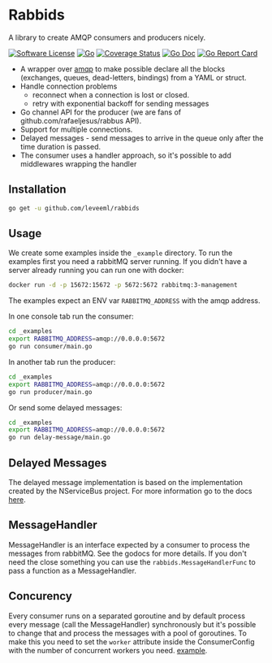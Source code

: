 # Rabbids

A library to create AMQP consumers and producers nicely.

[![Software License](https://img.shields.io/badge/license-MIT-brightgreen.svg?style=flat-square)](LICENSE.md)
[![Go](https://github.com/leveeml/rabbids/workflows/Go/badge.svg?style=flat-square)](https://github.com/leveeml/rabbids/actions?query=workflow%3AGo)
[![Coverage Status](https://img.shields.io/codecov/c/github/leveeml/rabbids/master.svg?style=flat-square)](https://codecov.io/gh/leveeml/rabbids)
[![Go Doc](https://img.shields.io/badge/godoc-reference-blue.svg?style=flat-square)](http://godoc.org/github.com/leveeml/rabbids)
[![Go Report Card](https://goreportcard.com/badge/github.com/leveeml/rabbids?style=flat-square)](https://goreportcard.com/report/github.com/leveeml/rabbids)

- A wrapper over [amqp](https://github.com/streadway/amqp) to make possible declare all the blocks (exchanges, queues, dead-letters, bindings) from a YAML or struct.
- Handle connection problems
  - reconnect when a connection is lost or closed.
  - retry with exponential backoff for sending messages
- Go channel API for the producer (we are fans of github.com/rafaeljesus/rabbus API).
- Support for multiple connections.
- Delayed messages - send messages to arrive in the queue only after the time duration is passed.
- The consumer uses a handler approach, so it's possible to add middlewares wrapping the handler

## Installation

```bash
go get -u github.com/leveeml/rabbids
```

## Usage

We create some examples inside the `_example` directory.
To run the examples first you need a rabbitMQ server running.
If you didn't have a server already running you can run one with docker:

```sh
docker run -d -p 15672:15672 -p 5672:5672 rabbitmq:3-management
```

The examples expect an ENV var `RABBITMQ_ADDRESS` with the amqp address.

In one console tab run the consumer:

```sh
cd _examples
export RABBITMQ_ADDRESS=amqp://0.0.0.0:5672
go run consumer/main.go
```

In another tab run the producer:

```sh
cd _examples
export RABBITMQ_ADDRESS=amqp://0.0.0.0:5672
go run producer/main.go
```

Or send some delayed messages:

```sh
cd _examples
export RABBITMQ_ADDRESS=amqp://0.0.0.0:5672
go run delay-message/main.go
```

## Delayed Messages

The delayed message implementation is based on the implementation created by the NServiceBus project.
For more information go to the docs [here](https://docs.particular.net/transports/rabbitmq/delayed-delivery).

## MessageHandler

MessageHandler is an interface expected by a consumer to process the messages from rabbitMQ.
See the godocs for more details. If you don't need the close something you can use the `rabbids.MessageHandlerFunc` to pass a function as a MessageHandler.

## Concurency

Every consumer runs on a separated goroutine and by default process every message (call the MessageHandler) synchronously but it's possible to change that and process the messages with a pool of goroutines.
To make this you need to set the `worker` attribute inside the ConsumerConfig with the number of concurrent workers you need. [example](https://github.com/leveeml/rabbids/blob/master/_examples/rabbids.yaml#L29).
